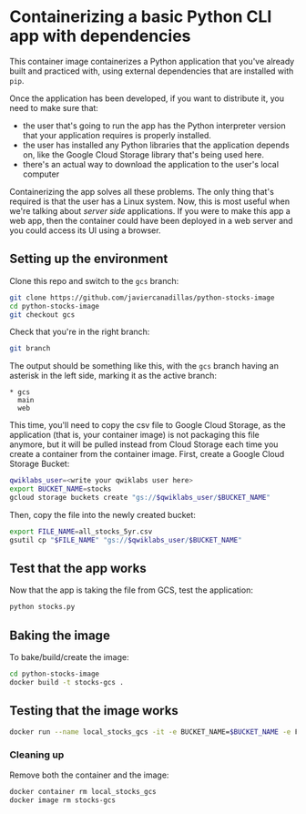 # Containerizing a basic Python CLI app with dependencies

This container image containerizes a Python application that you've already built and practiced with, using external dependencies that are installed with `pip`. 

Once the application has been developed, if you want to distribute it, you need to make sure that:

- the user that's going to run the app has the Python interpreter version that your application requires is properly installed.
- the user has installed any Python libraries that the application depends on, like the Google Cloud Storage library that's being used here.
- there's an actual way to download the application to the user's local computer

Containerizing the app solves all these problems. The only thing that's required is that the user has a Linux system. Now, this is most useful when we're talking about _server side_ applications. If you were to make this app a web app, then the container could have been deployed in a web server and you could access its UI using a browser.

## Setting up the environment

Clone this repo and switch to the `gcs` branch:

```bash
git clone https://github.com/javiercanadillas/python-stocks-image
cd python-stocks-image
git checkout gcs
```

Check that you're in the right branch:

```bash
git branch
```

The output should be something like this, with the `gcs` branch having an asterisk in the left side, marking it as the active branch:

```text
* gcs
  main
  web
```

This time, you'll need to copy the csv file to Google Cloud Storage, as the application (that is, your container image) is not packaging this file anymore, but it will be pulled instead from Cloud Storage each time you create a container from the container image. First, create a Google Cloud Storage Bucket:

```bash
qwiklabs_user=<write your qwiklabs user here>
export BUCKET_NAME=stocks
gcloud storage buckets create "gs://$qwiklabs_user/$BUCKET_NAME"
```

Then, copy the file into the newly created bucket:
```bash
export FILE_NAME=all_stocks_5yr.csv
gsutil cp "$FILE_NAME" "gs://$qwiklabs_user/$BUCKET_NAME"
```

## Test that the app works

Now that the app is taking the file from GCS, test the application:

```bash
python stocks.py
```

## Baking the image

To bake/build/create the image:

```bash
cd python-stocks-image
docker build -t stocks-gcs .
```

## Testing that the image works

```bash
docker run --name local_stocks_gcs -it -e BUCKET_NAME=$BUCKET_NAME -e FILE_NAME=$FILE_NAME -e LOG_LEVEL=DEBUG stocks-gcs
```

### Cleaning up

Remove both the container and the image:

```bash
docker container rm local_stocks_gcs
docker image rm stocks-gcs
```